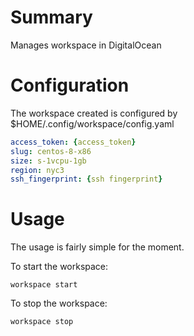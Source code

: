 # Summary

Manages workspace in DigitalOcean

# Configuration

The workspace created is configured by $HOME/.config/workspace/config.yaml
```yaml
access_token: {access_token}
slug: centos-8-x86
size: s-1vcpu-1gb
region: nyc3
ssh_fingerprint: {ssh fingerprint}
```

# Usage

The usage is fairly simple for the moment.

To start the workspace:
```
workspace start
```

To stop the workspace:
```
workspace stop
```
